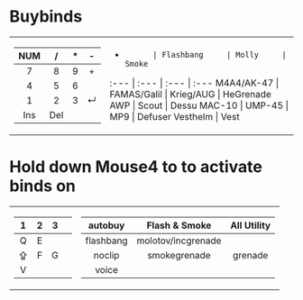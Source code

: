 # Buybinds
<table><tr><td>

NUM| /| *| -
:---: | :---: | :---: | :---:
|7 |8 |9 |+           
|4 |5 |6             
|1 |2 |3 | ↵      	
|Ins |Del                      

</td><td>

-           | Flashbang     | Molly     | Smoke
:---        | :---          | :---      | :--- 
M4A4/AK-47  | FAMAS/Galil   | Krieg/AUG | HeGrenade
AWP         | Scout         | Dessu
MAC-10      | UMP-45        | MP9       | Defuser
Vesthelm    | Vest

</td></tr> </table>

# Hold down Mouse4 to to activate binds on
<table><tr><td>

|1|2|3|| 
:---: | :---: | :---: | :---:
|Q|E     
|⇪|F|G  
|V                

</td><td>

autobuy     |   Flash & Smoke | All Utility 
:---:       | :---:                         | :---: 
flashbang   |  molotov/incgrenade 
noclip      |     smokegrenade | grenade
voice       |  

</td></tr> </table>


